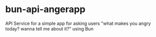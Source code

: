 # bun-api-angerapp
API Service for a simple app for asking users "what makes you angry today? wanna tell me about it?" using Bun
